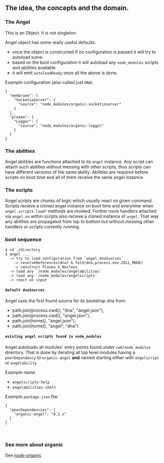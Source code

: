## The idea, the concepts and the domain.

### The Angel

This is an Object. It is not singleton.

Angel object has some really useful defaults:

* once the object is constructed if no configuration is passed it will try to autoload some.
* based on the boot configuration it will autoload any `node_modules` scripts and abilities available
* it will emit `autoloadReady` once all the above is done.

Example configuration (also called just `DNA`)

    {
      "membrane": {
        "SocketioServer": {
          "source": "node_modules/organic-socketioserver"
        }
      },
      "plasma": {
        "Logger": {
          "source": "node_modules/organic-logger"
        }
      }
    }

### The abilities

Angel abilities are functions attached to its `angel` instance. Any script can attach such
abilities without messing with other scripts, thus scripts can have different versions of the same ability. Abilities are required before scripts on boot time and all of them receive the same angel instance.

### The scripts

Angel scripts are chunks of logic which usually react on given command.
Scripts recieve a cloned angel instance on boot time and everytime when `angel.scripts.load*` methods are invoked. Further more handlers attached via `angel.on` within scripts also recieve a cloned instance of `angel`. That way any abilities are propagated from top to bottom but without messing
other handlers or scripts currently running.

### boot sequence

    $ cd ./directory
    $ angel ...
      -> try to load configuration from `angel.dnaSources`
        -> resolveReferences(dna) & fold(dna,process.env.CELL_MODE)
        -> construct Plasma & Nucleus
      -> load any `/node_modules/angelabilities`
      -> load any `/node_modules/angelscripts`
      -> react on input

#### `default dnaSources`

Angel uses the first found source for its bootstrap dna from:

* path.join(process.cwd(), "dna", "angel.json"),
* path.join(process.cwd(), "angel.json"),
* path.join(home(), "angel.json"),
* path.join(home(), "angel", "dna")

#### `existing angel scripts found in node_modules`

Angel autoloads all modules' entry points found under `cwd/node_modules` directory. That is done by iterating all top level modules having a `peerDependency` to `organic-angel` **and** named starting either with `angelscript` or `angelability`

Example name:

* `angelscripts-help`
* `angelabilities-shell`

Example `package.json` file:

    {
      "peerDependencies": {
        "organic-angel": "0.2.x"
      }
    }

<br />

### See more about organic

See [node-organic](https://github.com/VarnaLab/node-organic/tree/master/docs#organelles)
